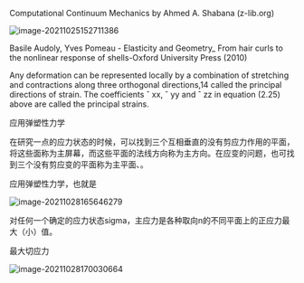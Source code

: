 Computational Continuum Mechanics by Ahmed A. Shabana (z-lib.org)

![image-20211025152711386](C:\Users\acer\AppData\Roaming\Typora\typora-user-images\image-20211025152711386.png)

Basile Audoly, Yves Pomeau - Elasticity and Geometry_ From hair curls to the nonlinear response of shells-Oxford University Press (2010)



Any deformation can be represented locally by a combination of stretching and contractions along three orthogonal directions,14 called the principal directions of strain. The
coefficients ˆ xx, ˆ yy and ˆ zz in equation (2.25) above are called the principal strains.  

应用弹塑性力学

在研究一点的应力状态的时候，可以找到三个互相垂直的没有剪应力作用的平面，将这些面称为主屏幕，而这些平面的法线方向称为主方向。在应变的问题，也可找到三个没有剪应变的平面称为主平面、。

应用弹塑性力学，也就是

![image-20211028165646279](D:\定理\连续介质力学\image-20211028165646279.png)

对任何一个确定的应力状态sigma，主应力是各种取向n的不同平面上的正应力最大（小）值。

最大切应力

![image-20211028170030664](D:\定理\连续介质力学\image-20211028170030664.png)
